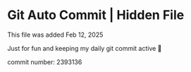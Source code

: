 # Git Auto Commit | Hidden File

This file was added Feb 12, 2025

Just for fun and keeping my daily git commit active 🤪

commit number: 2393136
